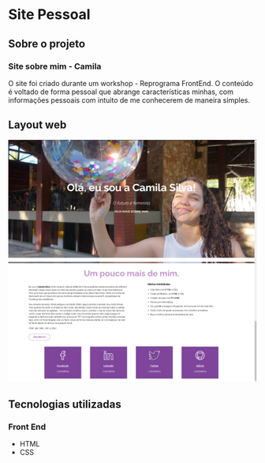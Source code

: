 # Site Pessoal

## Sobre o projeto

### Site sobre mim - Camila

O site foi criado durante um workshop - Reprograma FrontEnd.
O conteúdo é voltado de forma pessoal que abrange características minhas, com informações pessoais com intuito de me conhecerem de maneira simples.

## Layout web
![print 1](https://github.com/camilams27/Site-Pessoal/blob/main/img/prints/print%201.png?raw=true "Pagina-WEB-1")
![print 2](https://github.com/camilams27/Site-Pessoal/blob/main/img/prints/print%202.png?raw=true "Pagina-WEB-2")

## Tecnologias utilizadas

### Front End
- HTML
- CSS
